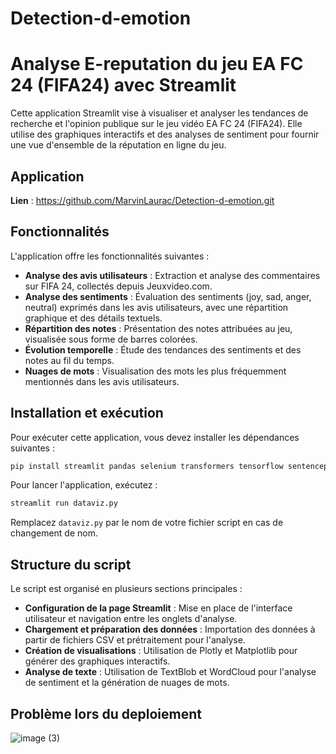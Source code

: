 # Detection-d-emotion

# Analyse E-reputation du jeu EA FC 24 (FIFA24) avec Streamlit

Cette application Streamlit vise à visualiser et analyser les tendances de recherche et l'opinion publique sur le jeu vidéo EA FC 24 (FIFA24). Elle utilise des graphiques interactifs et des analyses de sentiment pour fournir une vue d'ensemble de la réputation en ligne du jeu.

## Application 

**Lien** : https://github.com/MarvinLaurac/Detection-d-emotion.git

## Fonctionnalités

L'application offre les fonctionnalités suivantes :

- **Analyse des avis utilisateurs** : Extraction et analyse des commentaires sur FIFA 24, collectés depuis Jeuxvideo.com.
- **Analyse des sentiments** : Évaluation des sentiments (joy, sad, anger, neutral) exprimés dans les avis utilisateurs, avec une répartition graphique et des détails textuels.
- **Répartition des notes** : Présentation des notes attribuées au jeu, visualisée sous forme de barres colorées.
- **Évolution temporelle** : Étude des tendances des sentiments et des notes au fil du temps.
- **Nuages de mots** : Visualisation des mots les plus fréquemment mentionnés dans les avis utilisateurs.

## Installation et exécution

Pour exécuter cette application, vous devez installer les dépendances suivantes :

```bash
pip install streamlit pandas selenium transformers tensorflow sentencepiece bs4
```

Pour lancer l'application, exécutez :

```bash
streamlit run dataviz.py
``` 

Remplacez `dataviz.py` par le nom de votre fichier script en cas de changement de nom.

## Structure du script

Le script est organisé en plusieurs sections principales :

- **Configuration de la page Streamlit** : Mise en place de l'interface utilisateur et navigation entre les onglets d'analyse.
- **Chargement et préparation des données** : Importation des données à partir de fichiers CSV et prétraitement pour l'analyse.
- **Création de visualisations** : Utilisation de Plotly et Matplotlib pour générer des graphiques interactifs.
- **Analyse de texte** : Utilisation de TextBlob et WordCloud pour l'analyse de sentiment et la génération de nuages de mots.


## Problème lors du deploiement

![image (3)](https://github.com/user-attachments/assets/dfcf55df-0a4c-40e8-9215-7adb1f48eab0)
